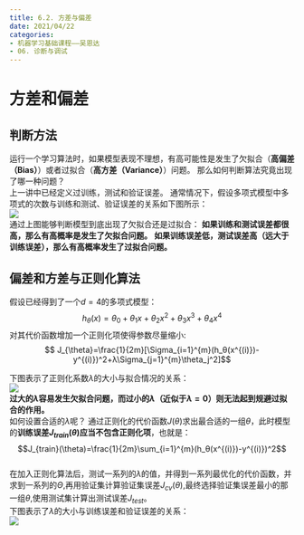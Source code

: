 ```yaml
---
title: 6.2. 方差与偏差
date: 2021/04/22
categories: 
- 机器学习基础课程——吴恩达
- 06. 诊断与调试
---
```

# 方差和偏差
## 判断方法
运行一个学习算法时，如果模型表现不理想，有高可能性是发生了欠拟合（**高偏差（Bias）**）或者过拟合（**高方差（Variance）**）问题。 那么如何判断算法究竟出现了哪一种问题？    
上一讲中已经定义过训练，测试和验证误差。 通常情况下，假设多项式模型中多项式的次数与训练和测试、验证误差的关系如下图所示：   
![](https://cdn.jsdelivr.net/gh/l61012345/Pic/img/20210319212237.png)   
通过上图能够判断模型到底出现了欠拟合还是过拟合：
**如果训练和测试误差都很高，那么有高概率是发生了欠拟合问题。** **如果训练误差低，测试误差高（远大于训练误差），那么有高概率发生了过拟合问题。**    

## 偏差和方差与正则化算法   
假设已经得到了一个$d=4$的多项式模型：
$$h_θ(x)=θ_0+θ_1x+θ_2x^2+θ_3x^3+θ_4x^4$$
对其代价函数增加一个正则化项使得参数尽量缩小:   
$$ J_{\theta}=\frac{1}{2m}[\Sigma_{i=1}^{m}(h_θ(x^{(i)})-y^{(i)})^2+λ\Sigma_{j=1}^{m}\theta_j^2]$$  

下图表示了正则化系数$λ$的大小与拟合情况的关系：  
![](https://cdn.jsdelivr.net/gh/l61012345/Pic/img/20210319212259.png)      
**过大的$λ$容易发生欠拟合问题，而过小的$λ$（近似于$λ=0$）则无法起到规避过拟合的作用。**      
如何设置合适的$λ$呢？ 
通过正则化的代价函数$J(θ)$求出最合适的一组$θ$，此时模型的**训练误差$J_{train}(θ)$应当不包含正则化项**，也就是：
$$J_{train}(\theta)=\frac{1}{2m}\sum_{i=1}^{m}(h_θ(x^{(i)})-y^{(i)})^2$$  
在加入正则化算法后，测试一系列的$λ$的值，并得到一系列最优化的代价函数，并求到一系列的$Θ$,再用验证集计算验证集误差$J_{cv}(θ)$,最终选择验证集误差最小的那一组$θ$,使用测试集计算出测试误差$J_{test}$。   
下图表示了$λ$的大小与训练误差和验证误差的关系：         
![](https://cdn.jsdelivr.net/gh/l61012345/Pic/img/20210319212322.png)   
 






